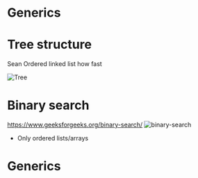 # Generics


# Tree structure
Sean Ordered linked list how fast

![Tree](https://upload.wikimedia.org/wikipedia/commons/thumb/f/f7/Binary_tree.svg/1200px-Binary_tree.svg.png)



# Binary search
https://www.geeksforgeeks.org/binary-search/
![binary-search](https://upload.wikimedia.org/wikipedia/commons/thumb/8/83/Binary_Search_Depiction.svg/1200px-Binary_Search_Depiction.svg.png)


- Only ordered lists/arrays


# Generics



